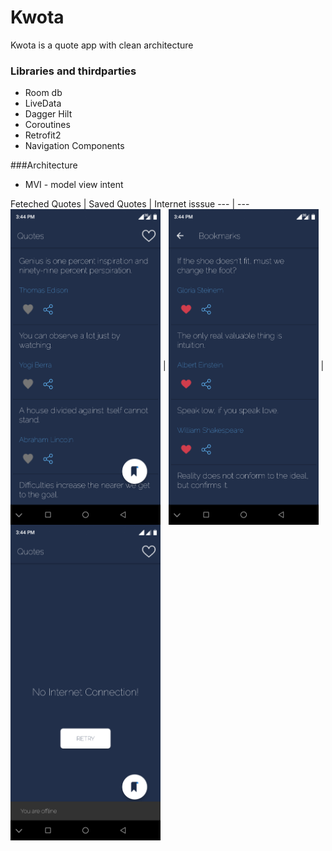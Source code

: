 # Kwota
Kwota is a quote app with clean architecture


### Libraries and thirdparties

- Room db
- LiveData
- Dagger Hilt
- Coroutines
- Retrofit2
- Navigation Components


###Architecture

- MVI - model view intent

Feteched Quotes | Saved Quotes | Internet isssue
--- | --- 
<img align="center" src="./screenshots/fetchedQuotes.png" width="240"> | <img align="center" src="./screenshots/savedQuotes.png" width="240"> |
<img align="center" src="./screenshots/Offline.png" width="240"> 


